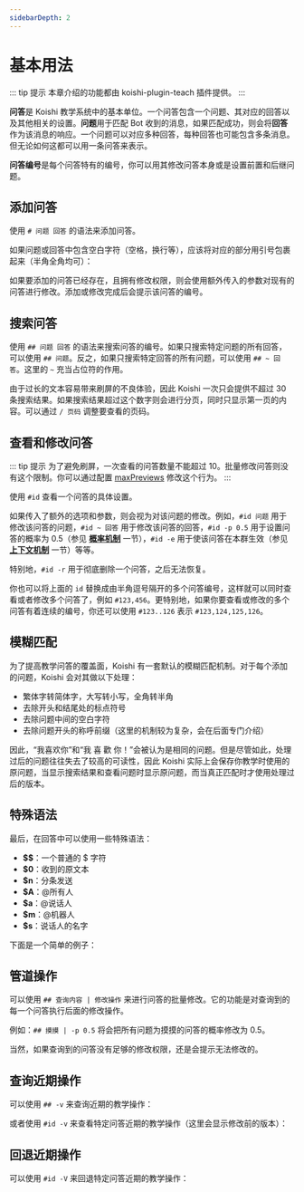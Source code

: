 ```yaml
---
sidebarDepth: 2
---
```


# 基本用法

::: tip 提示
本章介绍的功能都由 koishi-plugin-teach 插件提供。
:::

**问答**是 Koishi 教学系统中的基本单位。一个问答包含一个问题、其对应的回答以及其他相关的设置。**问题**用于匹配 Bot 收到的消息，如果匹配成功，则会将**回答**作为该消息的响应。一个问题可以对应多种回答，每种回答也可能包含多条消息。但无论如何这都可以用一条问答来表示。

**问答编号**是每个问答特有的编号，你可以用其修改问答本身或是设置前置和后继问题。

## 添加问答

使用 `# 问题 回答` 的语法来添加问答。

<panel-view :messages="[
  ['Alice', '# foo bar'],
  ['Koishi', '问答已添加，编号为 1001。'],
  ['Alice', 'foo'],
  ['Koishi', 'bar'],
]"/>

如果问题或回答中包含空白字符（空格，换行等），应该将对应的部分用引号包裹起来（半角全角均可）：

<panel-view :messages="[
  ['Alice', '# “有空格 的问题” “有换行', '的回答”'],
  ['Koishi', '问答已添加，编号为 1002。'],
  ['Alice', '有空格 的问题'],
  ['Koishi', '有换行', '的回答'],
]"/>

如果要添加的问答已经存在，且拥有修改权限，则会使用额外传入的参数对现有的问答进行修改。添加或修改完成后会提示该问答的编号。

## 搜索问答

使用 `## 问题 回答` 的语法来搜索问答的编号。如果只搜索特定问题的所有回答，可以使用 `## 问题`。反之，如果只搜索特定回答的所有问题，可以使用 `## ~ 回答`。这里的 `~` 充当占位符的作用。

<panel-view :messages="[
  ['Alice', '## foo'],
  ['Koishi', '问题“foo”的回答如下：', '1001. bar'],
  ['Alice', '## ~ bar'],
  ['Koishi', '回答“bar”的问题如下：', '1001. foo'],
]"/>

由于过长的文本容易带来刷屏的不良体验，因此 Koishi 一次只会提供不超过 30 条搜索结果。如果搜索结果超过这个数字则会进行分页，同时只显示第一页的内容。可以通过 `/ 页码` 调整要查看的页码。

## 查看和修改问答

::: tip 提示
为了避免刷屏，一次查看的问答数量不能超过 10。批量修改问答则没有这个限制。你可以通过配置 [maxPreviews](./config.md#max-previews) 修改这个行为。
:::

使用 `#id` 查看一个问答的具体设置。

<panel-view :messages="[
  ['Alice', '#1001'],
  ['Koishi', '编号为 1001 的问答信息：', '问题：foo', '回答：bar'],
]"/>

如果传入了额外的选项和参数，则会视为对该问题的修改。例如，`#id 问题` 用于修改该问答的问题，`#id ~ 回答` 用于修改该问答的回答，`#id -p 0.5` 用于设置问答的概率为 0.5（参见 [**概率机制**](./prob.md) 一节），`#id -e` 用于使该问答在本群生效（参见 [**上下文机制**](./context.md) 一节）等等。

<panel-view :messages="[
  ['Alice', '#1001 ~ baz'],
  ['Koishi', '问答 1001 已成功修改。'],
  ['Alice', 'foo'],
  ['Koishi', 'baz'],
]"/>

特别地，`#id -r` 用于彻底删除一个问答，之后无法恢复。

<panel-view :messages="[
  ['Alice', '#1002 -r'],
  ['Koishi', '问答 1002 已成功删除。'],
  ['Alice', '有空格 的问题'],
  '——— 无事发生 ———',
]"/>

你也可以将上面的 `id` 替换成由半角逗号隔开的多个问答编号，这样就可以同时查看或者修改多个问答了，例如 `#123,456`。更特别地，如果你要查看或修改的多个问答有着连续的编号，你还可以使用 `#123..126` 表示 `#123,124,125,126`。

## 模糊匹配

为了提高教学问答的覆盖面，Koishi 有一套默认的模糊匹配机制。对于每个添加的问题，Koishi 会对其做以下处理：

- 繁体字转简体字，大写转小写，全角转半角
- 去除开头和结尾处的标点符号
- 去除问题中间的空白字符
- 去除问题开头的称呼前缀（这里的机制较为复杂，会在后面专门介绍）

因此，“我喜欢你”和“我 喜 歡 你！”会被认为是相同的问题。但是尽管如此，处理过后的问题往往失去了较高的可读性，因此 Koishi 实际上会保存你教学时使用的原问题，当显示搜索结果和查看问题时显示原问题，而当真正匹配时才使用处理过后的版本。

## 特殊语法

最后，在回答中可以使用一些特殊语法：

- **$$**：一个普通的 $ 字符
- **$0**：收到的原文本
- **$n**：分条发送
- **$A**：@所有人
- **$a**：@说话人
- **$m**：@机器人
- **$s**：说话人的名字

下面是一个简单的例子：

<panel-view :messages="[
  ['Alice', '# 你好啊 $s，你好啊~'],
  ['Koishi', '问答已添加，编号为 1003。'],
  ['Alice', '你好啊！'],
  ['Koishi', 'Alice，你好啊~'],
]"/>

## 管道操作

可以使用 `## 查询内容 | 修改操作` 来进行问答的批量修改。它的功能是对查询到的每一个问答执行后面的修改操作。

例如：`## 摸摸 | -p 0.5` 将会把所有问题为摸摸的问答的概率修改为 0.5。

当然，如果查询到的问答没有足够的修改权限，还是会提示无法修改的。

## 查询近期操作

可以使用 `## -v` 来查询近期的教学操作：

<panel-view :messages="[
  ['Alice', '## -v'],
  ['Koishi', '1003. [添加-25s] 问题：你好啊，回答：$s，你好啊~'],
]"/>

或者使用 `#id -v` 来查看特定问答近期的教学操作（这里会显示修改前的版本）：

<panel-view :messages="[
  ['Alice', '#1001 -v'],
  ['Koishi', '编号为 1001 的问答信息：', '问题：foo', '回答：bar', '修改于：15 秒前'],
]"/>

## 回退近期操作

可以使用 `#id -V` 来回退特定问答近期的教学操作：

<panel-view :messages="[
  ['Alice', '#1001 -V'],
  ['Koishi', '问答 1001 已回退完成。'],
  ['Alice', 'foo'],
  ['Koishi', 'bar'],
]"/>
